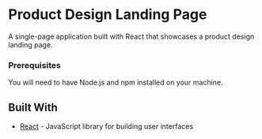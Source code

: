 # Product Design Landing Page

A single-page application built with React that showcases a product design landing page.

### Prerequisites

You will need to have Node.js and npm installed on your machine.

## Built With

- [React](https://reactjs.org) - JavaScript library for building user interfaces


